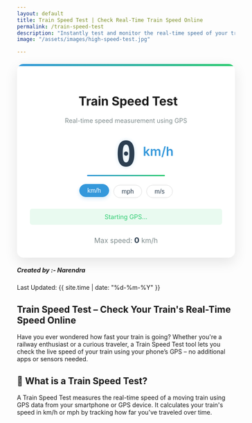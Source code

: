 ```yaml
---
layout: default
title: Train Speed Test | Check Real-Time Train Speed Online
permalink: /train-speed-test
description: "Instantly test and monitor the real-time speed of your train using GPS technology. Perfect for train travelers, rail enthusiasts, and data lovers. Try our Train Speed Test online — fast, free, and accurate!"
image: "/assets/images/high-speed-test.jpg"

---
```

<link rel="manifest" href="/manifest-train-speed.json">
<meta name="theme-color" content="#007bff">
<meta name="mobile-web-app-capable" content="yes">
<meta name="apple-mobile-web-app-capable" content="yes">
<style>
        :root {
            --primary-color: #3498db;
            --danger-color: #e74c3c;
            --success-color: #2ecc71;
            --dark-color: #2c3e50;
            --light-color: #ecf0f1;
        }
        .speed-container {
            max-width: 500px;
            margin: 20px auto;
            padding: 30px;
            background: white;
            border-radius: 15px;
            box-shadow: 0 10px 30px rgba(0, 0, 0, 0.1);
            position: relative;
            overflow: hidden;
        }
        .speed-container::before {
            content: "";
            position: absolute;
            top: 0;
            left: 0;
            right: 0;
            height: 5px;
            background: linear-gradient(90deg, var(--primary-color), var(--success-color));
        }
        .header {
            text-align: center;
            margin-bottom: 25px;
        }
        .header h4 {
            color: var(--dark-color);
            font-weight: 600;
            margin-bottom: 5px;
        }
        .header p {
            color: #7f8c8d;
            font-size: 0.9rem;
        }
        .digital-display {
            text-align: center;
            margin: 30px 0;
            position: relative;
        }
        .speed-value-container {
            display: inline-block;
            position: relative;
            padding: 0 20px;
        }
        .speed-value {
            font-size: 5rem;
            font-weight: 700;
            color: var(--dark-color);
            font-family: 'Segment7Standard', monospace;
            line-height: 1;
            text-shadow: 0 0 10px rgba(52, 152, 219, 0.2);
            position: relative;
            display: inline-block;
            min-width: 180px;
        }
        .speed-unit {
            font-size: 1.8rem;
            color: var(--primary-color);
            vertical-align: top;
            margin-left: 0px;
            font-weight: 600;
            position: absolute;
            right: 0;
            top: 15px;
        }
        .speed-value::after {
            content: "";
            position: absolute;
            bottom: -10px;
            left: 0;
            right: 0;
            height: 3px;
            background: linear-gradient(90deg, var(--primary-color), var(--success-color));
            border-radius: 3px;
        }
        .unit-selector {
            display: flex;
            justify-content: center;
            margin-bottom: 25px;
        }
        .btn-unit {
            margin: 0 5px;
            border-radius: 20px;
            padding: 6px 18px;
            font-size: 0.9rem;
            border: 1px solid #ddd;
            background: white;
            color: var(--dark-color);
            transition: all 0.3s;
        }
        .btn-unit.active {
            background: var(--primary-color);
            color: white;
            border-color: var(--primary-color);
            transform: translateY(-2px);
            box-shadow: 0 4px 8px rgba(52, 152, 219, 0.2);
        }
        .gps-status {
            text-align: center;
            margin: 20px 0;
            font-size: 0.9rem;
            padding: 10px;
            border-radius: 5px;
            background-color: rgba(236, 240, 241, 0.5);
        }
        .gps-active {
            color: var(--success-color);
            background-color: rgba(46, 204, 113, 0.1);
        }
        .gps-inactive {
            color: var(--danger-color);
            background-color: rgba(231, 76, 60, 0.1);
        }
        .btn-start {
            display: block;
            width: 100%;
            padding: 14px;
            font-weight: 600;
            border-radius: 30px;
            background: linear-gradient(135deg, var(--primary-color), #2980b9);
            border: none;
            color: white;
            box-shadow: 0 4px 15px rgba(52, 152, 219, 0.3);
            transition: all 0.3s;
            margin-top: 20px;
        }
        .btn-start:hover {
            transform: translateY(-2px);
            box-shadow: 0 6px 20px rgba(52, 152, 219, 0.4);
        }
        .btn-start:active {
            transform: translateY(0);
        }
        .max-speed {
            text-align: center;
            margin-top: 25px;
            font-size: 1rem;
            color: #7f8c8d;
        }
        .max-speed-value {
            font-weight: bold;
            color: var(--dark-color);
            font-size: 1.1rem;
        }
        .train-icon {
            margin-right: 10px;
            color: var(--primary-color);
        }
        @keyframes pulse {
            0% { transform: scale(1); }
            50% { transform: scale(1.05); }
            100% { transform: scale(1); }
        }
        .pulse {
            animation: pulse 1.5s infinite;
        }
        @font-face {
            font-family: 'Segment7Standard';
            src: url('https://cdn.rawgit.com/raphaelbastide/Segment7Standard/master/Segment7Standard.otf') format('opentype');
            font-weight: normal;
            font-style: italic;
        }
    </style>

<div class="speed-container">
<div class="header">
            <h1><i class="fas fa-train train-icon"></i>Train Speed Test</h1>
            <p>Real-time speed measurement using GPS</p>
        </div>
        <div class="digital-display">
            <div class="speed-value-container d-flex align-items-start gap-4 position-relative ">
                <span class="speed-value" id="speed-value">0</span>
                <span class="speed-unit gap-4" id="speed-unit">km/h</span>
            </div>
        </div>
        <div class="unit-selector">
            <button class="btn-unit active" data-unit="kmh">km/h</button>
            <button class="btn-unit" data-unit="mph">mph</button>
            <button class="btn-unit" data-unit="ms">m/s</button>
        </div>
        <div class="gps-status gps-active" id="gps-status">
            <i class="fas fa-sync-alt fa-spin"></i> Starting GPS...
        </div>
        <button class="btn-start" id="start-btn" style="display: none;">
            <i class="fas fa-stop"></i> Stop GPS Tracking
        </button>
        <div class="max-speed">
            Max speed: <span class="max-speed-value" id="max-speed">0</span> <span id="max-speed-unit">km/h</span>
        </div>
    </div>

<!-- Article Content -->
 <div class="article-container">
      <div class="d-flex flex-wrap justify-content-between align-items-center mb-4 pb-3 border-bottom">
        <div class="d-flex align-items-center">
          <div class="bg-light p-2 rounded-circle d-flex align-items-center justify-content-center me-3"> <i
              class="fas fa-user text-primary"></i>
          </div>
          <div>
            <h5 class="mb-0">Created by :- Narendra</h5>
          </div>
        </div>
        <div class="text-muted">
          <i class="fas fa-calendar me-1"></i>Last Updated: {{ site.time | date: "%d-%m-%Y" }}
        </div>
      </div>

<!-- Section -->
<section class="mb-5">
<h2>Train Speed Test – Check Your Train's Real-Time Speed Online</h2>
<p>Have you ever wondered how fast your train is going? Whether you're a railway enthusiast or a curious traveler, a Train Speed Test tool lets you check the live speed of your train using your phone’s GPS – no additional apps or sensors needed.</p>
<h2 class="card-title text-primary">🧭 What is a Train Speed Test?</h2>
<p class="card-text">A Train Speed Test measures the real-time speed of a moving train using GPS data from your smartphone or GPS device. It calculates your train's speed in km/h or mph by tracking how far you've traveled over time.</p>
 </section>

 <!-- App Install script -->
 <script>
  if ('serviceWorker' in navigator) {
    navigator.serviceWorker.register('/train-speed-test-sw.js', { scope: '/train-speed-test/' });
  }
  let deferredPrompt;
  window.addEventListener('beforeinstallprompt', (e) => {
    e.preventDefault();
    deferredPrompt = e;
    document.getElementById('install-btn').style.display = 'inline-block';
  });
  document.getElementById('install-btn').addEventListener('click', () => {
    if (deferredPrompt) {
      deferredPrompt.prompt();
      deferredPrompt.userChoice.then(() => {
        deferredPrompt = null;
      });
    }
  });
</script>

<button id="install-btn" style="display:none; padding: 10px 20px; font-size: 1rem;">📲 Install Train Speed Test App</button>
     
<!-- Bootstrap JS Bundle with Popper -->
 <script src="{{ '/assets/js/train-speed-test.js' | relative_url }}"></script>
